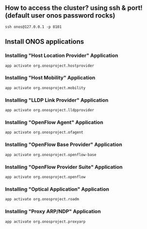 ## How to access the cluster? using ssh & port! (default user onos password rocks)

```
ssh onos@127.0.0.1 -p 8101  
```
## Install ONOS applications

### Installing "Host Location Provider" Application

```
app activate org.onosproject.hostprovider
```
### Installing "Host Mobility" Application

```
app activate org.onosproject.mobility
```
### Installing "LLDP Link Provider" Application

```
app activate org.onosproject.lldpprovider
```
### Installing "OpenFlow Agent" Application

```
app activate org.onosproject.ofagent
```
### Installing "OpenFlow Base Provider" Application

```
app activate org.onosproject.openflow-base
```
### Installing "OpenFlow Provider Suite" Application

```
app activate org.onosproject.openflow
```
### Installing "Optical Application" Application

```
app activate org.onosproject.roadm
```
### Installing "Proxy ARP/NDP" Application
```
app activate org.onosproject.proxyarp 
```
